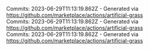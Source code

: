 Commits: 2023-06-29T11:13:19.862Z - Generated via https://github.com/marketplace/actions/artificial-grass
<br>
Commits: 2023-06-29T11:13:19.862Z - Generated via https://github.com/marketplace/actions/artificial-grass
<br>
Commits: 2023-06-29T11:13:19.862Z - Generated via https://github.com/marketplace/actions/artificial-grass
<br>
